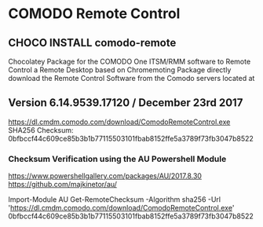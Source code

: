 # COMODO Remote Control
## CHOCO INSTALL comodo-remote

Chocolatey Package for the COMODO One ITSM/RMM software to Remote Control a Remote Desktop based on Chromemoting
Package directly download the Remote Control Software from the Comodo servers located at

## Version 6.14.9539.17120 / December 23rd 2017
https://dl.cmdm.comodo.com/download/ComodoRemoteControl.exe
SHA256 Checksum: 0bfbccf44c609ce85b3b1b77115503101fbab8152ffe5a3789f73fb3047b8522

### Checksum Verification using the AU Powershell Module 
https://www.powershellgallery.com/packages/AU/2017.8.30
https://github.com/majkinetor/au/

Import-Module AU
Get-RemoteChecksum -Algorithm sha256 -Url 'https://dl.cmdm.comodo.com/download/ComodoRemoteControl.exe'
0bfbccf44c609ce85b3b1b77115503101fbab8152ffe5a3789f73fb3047b8522

